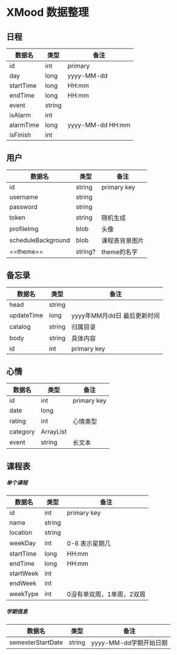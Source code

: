 # XMood 数据整理

## 日程

| 数据名    | 类型   | 备注             |
| --------- | ------ | ---------------- |
| id        | int    | primary          |
| day       | long   | yyyy-MM-dd       |
| startTime | long   | HH:mm            |
| endTime   | long   | HH:mm            |
| event     | string |                  |
| isAlarm   | int    |                  |
| alarmTime | long   | yyyy-MM-dd HH:mm |
| isFinish  | int   |                  |



## 用户

| 数据名             | 类型    | 备注               |
| ------------------ | ------- | ------------------ |
| id                 | string  | primary key        |
| username           | string  |                    |
| password           | string  |                    |
| token              | string  | 随机生成           |
| profileImg         | blob    | 头像               |
| scheduleBackground | blob    | 课程表背景图片     |
| ==theme==          | string? | theme的名字        |



## 备忘录

| 数据名     | 类型   | 备注                        |
| ---------- | ------ | --------------------------- |
| head       | string |                             |
| updateTime | long   | yyyy年MM月dd日 最后更新时间 |
| catalog    | string | 归属目录                    |
| body       | string | 具体内容                    |
| id         | int    | primary key                 |



## 心情

| 数据名   | 类型   | 备注                            |
| -------- | ------ | ------------------------------- |
| id    | int    |                 primary key         |
| date    | long    |  |
| rating | int | 心情类型                        |
| category      | ArrayList<String>   | |
| event    | string | 长文本                          |



## 课程表

##### 单个课程

| 数据名            | 类型   | 备注                      |
| ----------------- | ------ | ------------------------- |
| id                | int    | primary key               |
| name              | string |                           |
| location          | string |                           |
| weekDay           | int    | 0-6 表示星期几            |
| startTime         | long   | HH:mm                     |
| endTime           | long   | HH:mm                     |
| startWeek         | int    |                           |
| endWeek           | int    |                           |
| weekType          | int    | 0没有单双周，1单周，2双周 |

##### 学期信息
| 数据名            | 类型   | 备注                   |
| ----------------- | ------ | ---------------------- |
| semesterStartDate | string | yyyy-MM-dd学期开始日期 |

